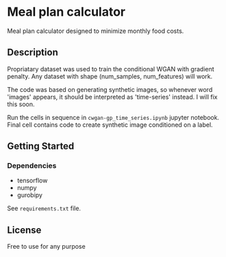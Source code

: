 # Meal plan calculator

Meal plan calculator designed to minimize monthly food costs. 

## Description

Propriatary dataset was used to train the conditional WGAN with gradient penalty. Any dataset with shape (num_samples, num_features) will work.

The code was based on generating synthetic images, so whenever word 'images' appears, it should be interpreted as 'time-series' instead. I will fix this soon.

Run the cells in sequence in `cwgan-gp_time_series.ipynb` jupyter notebook. Final cell contains code to create synthetic 
image conditioned on a label.

## Getting Started

### Dependencies

* tensorflow
* numpy
* gurobipy

See `requirements.txt` file.


## License

Free to use for any purpose

